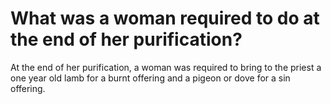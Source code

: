 # What was a woman required to do at the end of her purification?

At the end of her purification, a woman was required to bring to the priest a one year old lamb for a burnt offering and a pigeon or dove for a sin offering.
